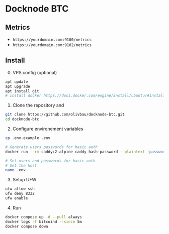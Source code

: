 # Docknode BTC

## Metrics

* `https://yourdomain.com:9100/metrics`
* `https://yourdomain.com:9102/metrics`


## Install 

0. VPS config (optional)
```bash
apt update
apt upgrade
apt install git
# install docker https://docs.docker.com/engine/install/ubuntu/#install-using-the-repository
```

1. Clone the repository and
```bash
git clone https://github.com/olivbau/docknode-btc.git
cd docknode-btc
```

2. Configure environement variables
```bash
cp .env.example .env

# Generate users passwords for basic auth
docker run --rm caddy:2-alpine caddy hash-password --plaintext 'password'

# Set users and passwords for basic auth
# Set the host
nano .env
```

3. Setup UFW
```bash
ufw allow ssh
ufw deny 8332
ufw enable
```

4. Run
```bash
docker compose up -d --pull always
docker logs -f bitcoind --since 5m
docker compose down
```